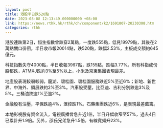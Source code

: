 ```yaml
---
layout: post
title: 港股半日跌520點
date: 2023-03-08 12:13:49.000000000 +08:00
link: https://news.rthk.hk/rthk/ch/component/k2/1691007-20230308.htm
categories: rthk
---
```


港股連跌第2日，恒生指數曾跌穿2萬點，一度跌555點，低見19979點，其後在2萬點關口徘徊。半日收市報20014點，跌520點，跌幅2.53%，主板成交額約645億元。

科技指數失守4000點，半日收報3967點，跌155點，跌幅3.77%。所有科指成份股都跌，ATMXJ跌約3%至5%以上，小米及京東集團表現最差。

地產股表現較弱較弱，龍湖、碧桂園、碧桂園服務跌近5%至近6%；新地、新世界、中海外、領展跌約2%至3%。汽車股受壓，比亞迪、吉利分別跌逾3%及5%。三桶油跌逾1%至逾2%。

金融股有沽壓，平保跌逾4%，滙控跌1%。石藥集團跌近6%，是表現最差藍籌。

本地影視股有資金流入，電視廣播曾急升近1倍，半日升幅收窄至57%，過去4日已累計升1.9倍。另外，邵氏兄弟急升1.5倍，有線寬頻升23%。
